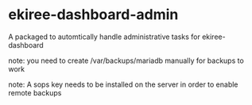 # ekiree-dashboard-admin
A packaged to automtically handle administrative tasks for ekiree-dashboard

note: you need to create /var/backups/mariadb manually for backups to work

note: A sops key needs to be installed on the server in order to enable remote backups
